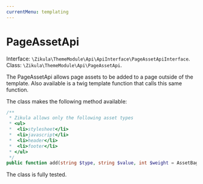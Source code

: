 ```yaml
---
currentMenu: templating
---
```

# PageAssetApi

Interface: `\Zikula\ThemeModule\Api\ApiInterface\PageAssetApiInterface`.  
Class: `\Zikula\ThemeModule\Api\PageAssetApi`.

The PageAssetApi allows page assets to be added to a page outside of the template.
Also available is a twig template function that calls this same function.

The class makes the following method available:

```php
/**
 * Zikula allows only the following asset types
 * <ul>
 *  <li>stylesheet</li>
 *  <li>javascript</li>
 *  <li>header</li>
 *  <li>footer</li>
 * </ul>
 */
public function add(string $type, string $value, int $weight = AssetBag::WEIGHT_DEFAULT): void;
```

The class is fully tested.
